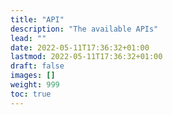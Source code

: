 ```yaml
---
title: "API"
description: "The available APIs"
lead: ""
date: 2022-05-11T17:36:32+01:00
lastmod: 2022-05-11T17:36:32+01:00
draft: false
images: []
weight: 999
toc: true
---
```

